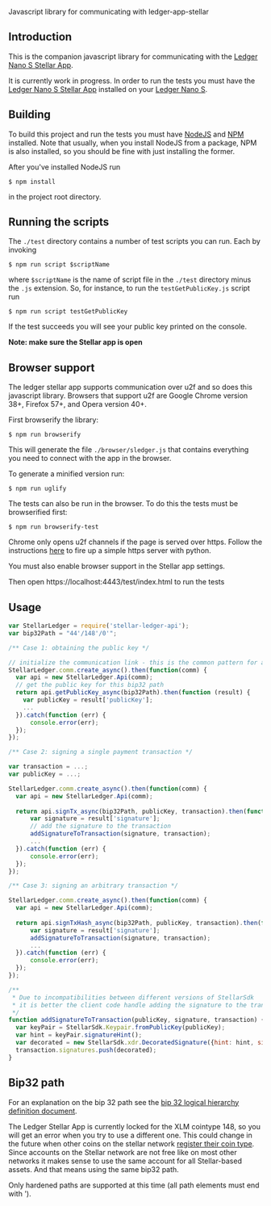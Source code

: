 Javascript library for communicating with ledger-app-stellar

## Introduction

This is the companion javascript library for communicating with the [Ledger Nano S Stellar App](https://github.com/lenondupe/ledger-app-stellar).

It is currently work in progress. In order to run the tests you must have the [Ledger Nano S Stellar App](https://github.com/lenondupe/ledger-app-stellar) installed on your [Ledger Nano S](https://www.ledgerwallet.com/products/ledger-nano-s).

## Building

To build this project and run the tests you must have [NodeJS](https://nodejs.org/en/) and [NPM](https://www.npmjs.com/) installed. Note that usually, when you install NodeJS from a package, NPM is also installed, so you should be fine with just installing the former.

After you've installed NodeJS run

```$ npm install```

in the project root directory.

## Running the scripts

The `./test` directory contains a number of test scripts you can run. Each by invoking

```$ npm run script $scriptName```

where `$scriptName` is the name of script file in the `./test` directory minus the `.js` extension. So, for instance, to run the `testGetPublicKey.js` script run

```$ npm run script testGetPublicKey```

If the test succeeds you will see your public key printed on the console.

**Note: make sure the Stellar app is open**

## Browser support

The ledger stellar app supports communication over u2f and so does this javascript library. Browsers that support u2f are Google Chrome version 38+, Firefox 57+, and Opera version 40+.

First browserify the library:

```$ npm run browserify```

This will generate the file `./browser/sledger.js` that contains everything you need to connect with the app in the browser.

To generate a minified version run:

```$ npm run uglify```

The tests can also be run in the browser. To do this the tests must be browserified first:

```$ npm run browserify-test```

Chrome only opens u2f channels if the page is served over https. Follow the instructions [here](https://gist.github.com/dergachev/7028596) to fire up a simple https server with python.

You must also enable browser support in the Stellar app settings.

Then open https://localhost:4443/test/index.html to run the tests

## Usage

```javascript
var StellarLedger = require('stellar-ledger-api');
var bip32Path = "44'/148'/0'";

/** Case 1: obtaining the public key */

// initialize the communication link - this is the common pattern for all operations
StellarLedger.comm.create_async().then(function(comm) {
  var api = new StellarLedger.Api(comm);
  // get the public key for this bip32 path
  return api.getPublicKey_async(bip32Path).then(function (result) {
    var publicKey = result['publicKey'];
    ...
  }).catch(function (err) {
      console.error(err);
  });
});

/** Case 2: signing a single payment transaction */

var transaction = ...;
var publicKey = ...;

StellarLedger.comm.create_async().then(function(comm) {
  var api = new StellarLedger.Api(comm);
  
  return api.signTx_async(bip32Path, publicKey, transaction).then(function (result) {
      var signature = result['signature'];
      // add the signature to the transaction
      addSignatureToTransaction(signature, transaction);
      ...
  }).catch(function (err) {
      console.error(err);
  });
});

/** Case 3: signing an arbitrary transaction */

StellarLedger.comm.create_async().then(function(comm) {
  var api = new StellarLedger.Api(comm);
  
  return api.signTxHash_async(bip32Path, publicKey, transaction).then(function (result) {
      var signature = result['signature'];
      addSignatureToTransaction(signature, transaction);
      ...
  }).catch(function (err) {
      console.error(err);
  });
});

/**
 * Due to incompatibilities between different versions of StellarSdk
 * it is better the client code handle adding the signature to the transaction
 */
function addSignatureToTransaction(publicKey, signature, transaction) {
  var keyPair = StellarSdk.Keypair.fromPublicKey(publicKey);
  var hint = keyPair.signatureHint();
  var decorated = new StellarSdk.xdr.DecoratedSignature({hint: hint, signature: signature});
  transaction.signatures.push(decorated);
}
```

## Bip32 path

For an explanation on the bip 32 path see the [bip 32 logical hierarchy definition document](https://github.com/bitcoin/bips/blob/master/bip-0044.mediawiki).

The Ledger Stellar App is currently locked for the XLM cointype 148, so you will get an error when you try to use a different one. This could change in the future when other coins on the stellar network [register their coin type](https://github.com/satoshilabs/slips/blob/master/slip-0044.md). Since accounts on the Stellar network are not free like on most other networks it makes sense to use the same account for all Stellar-based assets. And that means using the same bip32 path.

Only hardened paths are supported at this time (all path elements must end with ').
